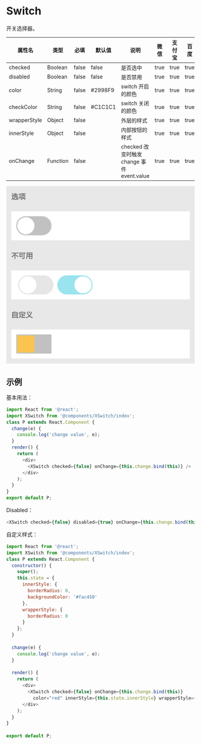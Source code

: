 # Switch

开关选择器。

| 属性名 | 类型 | 必填 | 默认值 | 说明 | 微信 | 支付宝 | 百度 | 快应用 |
| --- | --- | --- | --- | --- | --- | --- | --- | --- |
| checked    | Boolean | false | false   | 是否选中 | true | true | true | true |
| disabled   | Boolean | false | false   | 是否禁用 | true | true | true | true |
| color      | String  | false | #2998F9 | switch 开启的颜色 | true | true | true | true |
| checkColor | String  | false | #C1C1C1 | switch 关闭的颜色 | true | true | true | true |
| wrapperStyle | Object  | false |  | 外层的样式 | true | true | true | true |
| innerStyle | Object  | false |  | 内部按钮的样式 | true | true | true | true |
| onChange   | Function | false |  | checked 改变时触发 change 事件 event.value | true | true | true | true |

<p><img style="max-height: 500px" src="../assets/images/components/switch.png" /></p>

## 示例

基本用法：

```js
import React from '@react';
import XSwitch from '@components/XSwitch/index';
class P extends React.Component {
  change(e) {
    console.log('change value', e);
  }
  render() {
    return (
      <div>
        <XSwitch checked={false} onChange={this.change.bind(this)} />
      </div>
    );
  }
}
export default P;
```

Disabled：

```js
<XSwitch checked={false} disabled={true} onChange={this.change.bind(this)} />
```

自定义样式：

```js
import React from '@react';
import XSwitch from '@components/XSwitch/index';
class P extends React.Component {
  constructor() {
    super();
    this.state = {
      innerStyle: {
        borderRadius: 0,
        backgroundColor: '#fac450'
      },
      wrapperStyle: {
        borderRadius: 0
      }
    };
  }

  change(e) {
    console.log('change value', e);
  }

  render() {
    return (
      <div>
        <XSwitch checked={false} onChange={this.change.bind(this)}
          color="red" innerStyle={this.state.innerStyle} wrapperStyle={this.state.wrapperStyle} />
      </div>
    );
  }
}

export default P;
```